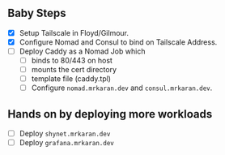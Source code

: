 ## Baby Steps

- [x] Setup Tailscale in Floyd/Gilmour.
- [x] Configure Nomad and Consul to bind on Tailscale Address.
- [ ] Deploy Caddy as a Nomad Job which
  - [ ] binds to 80/443 on host
  - [ ] mounts the cert directory
  - [ ] template file (caddy.tpl)
  - [ ] Configure `nomad.mrkaran.dev` and `consul.mrkaran.dev`.

## Hands on by deploying more workloads

- [ ] Deploy `shynet.mrkaran.dev`
- [ ] Deploy `grafana.mrkaran.dev`
